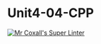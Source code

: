 # Unit4-04-CPP
[![Mr Coxall's Super Linter](https://github.com/ICS3U-Programming-Spencer-S/Unit4-04-CPP/workflows/Mr%20Coxall's%20Super%20Linter/badge.svg)](https://github.com/ICS3U-Programming-Spencer-S/Unit4-04-CPP/actions/)
